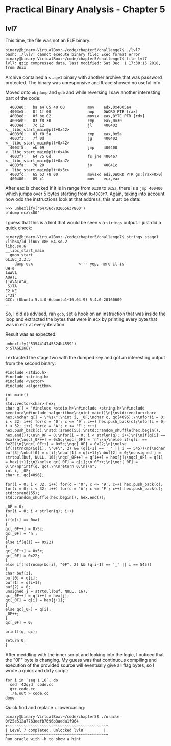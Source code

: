 # Practical Binary Analysis - Chapter 5

## lvl7

This time, the file was not an ELF binary:

```
binary@binary-VirtualBox:~/code/chapter5/challenge7$ ./lvl7 
bash: ./lvl7: cannot execute binary file: Exec format error
binary@binary-VirtualBox:~/code/chapter5/challenge7$ file lvl7
lvl7: gzip compressed data, last modified: Sat Dec  1 17:30:15 2018, from Unix
```

Archive contained a `stage1` binary with another archive that was password protected. The binary was unresponsive and ltrace showed no useful info.

Moved onto `objdump` and `gdb` and while reversing I saw another interesting part of the code:

```
  4003e0:	ba a4 05 40 00       	mov    edx,0x4005a4
  4003e5:	0f 1f 00             	nop    DWORD PTR [rax]
  4003e8:	0f be 02             	movsx  eax,BYTE PTR [rdx]
  4003eb:	83 f8 30             	cmp    eax,0x30
  4003ee:	7c 12                	jl     400402 <__libc_start_main@plt+0x42>
  4003f0:	83 f8 5a             	cmp    eax,0x5a
  4003f3:	7f 0d                	jg     400402 <__libc_start_main@plt+0x42>
  4003f5:	eb 09                	jmp    400400 <__libc_start_main@plt+0x40>
  4003f7:	64 75 6d             	fs jne 400467 <__libc_start_main@plt+0xa7>
  4003fa:	70 20                	jo     40041c <__libc_start_main@plt+0x5c>
  4003fc:	65 63 78 00          	movsxd edi,DWORD PTR gs:[rax+0x0]
  400400:	89 c1                	mov    ecx,eax
```

After eax is checked if it is in range from `0x30` to `0x5a`, there is a `jmp 400400` which jumps over 5 bytes starting from `0x4003f7`. Again, taking into account how odd the instructions look at that address, this must be data:

```
>>> unhexlify('64756d702065637800')
b'dump ecx\x00'
```

I guess that this is a hint that would be seen via `strings` output. I just did a quick check:

```
binary@binary-VirtualBox:~/code/chapter5/challenge7$ strings stage1
/lib64/ld-linux-x86-64.so.2
libc.so.6
__libc_start_main
__gmon_start__
GLIBC_2.2.5
	dump ecx                    <--- yep, here it is
UH-0
AWAVA
AUATL
[]A\A]A^A_
 S)TA
E2 KE
;*3$"
GCC: (Ubuntu 5.4.0-6ubuntu1~16.04.9) 5.4.0 20160609
...
```

So, I did as advised, ran `gdb`, set a hook on an instruction that was inside the loop and extracted the bytes that were in ecx by printing every byte that was in ecx at every iteration.

Result was as expected:

```
unhexlify('5354414745324b4559')
b'STAGE2KEY'
```

I extracted the stage two with the dumped key and got an interesting output from the second binary:

```
#include <stdio.h>
#include <string.h>
#include <vector>
#include <algorithm>

int main()
{
std::vector<char> hex;
char q[] = "#include <stdio.h>\n#include <string.h>\n#include <vector>\n#include <algorithm>\n\nint main()\n{\nstd::vector<char> hex;\nchar q[] = \"%s\";\nint i, _0F;\nchar c, qc[4096];\n\nfor(i = 0; i < 32; i++) for(c = '0'; c <= '9'; c++) hex.push_back(c);\nfor(i = 0; i < 32; i++) for(c = 'A'; c <= 'F'; c++) hex.push_back(c);\nstd::srand(55);\nstd::random_shuffle(hex.begin(), hex.end());\n\n_0F = 0;\nfor(i = 0; i < strlen(q); i++)\n{\nif(q[i] == 0xa)\n{\nqc[_0F++] = 0x5c;\nqc[_0F] = 'n';\n}\nelse if(q[i] == 0x22)\n{\nqc[_0F++] = 0x5c;\nqc[_0F] = 0x22;\n}\nelse if(!strncmp(&q[i], \"0F\", 2) && (q[i-1] == '_' || i == 545))\n{\nchar buf[3];\nbuf[0] = q[i];\nbuf[1] = q[i+1];\nbuf[2] = 0;\nunsigned j = strtoul(buf, NULL, 16);\nqc[_0F++] = q[i++] = hex[j];\nqc[_0F] = q[i] = hex[j+1];\n}\nelse qc[_0F] = q[i];\n_0F++;\n}\nqc[_0F] = 0;\n\nprintf(q, qc);\n\nreturn 0;\n}\n";
int i, _0F;
char c, qc[4096];

for(i = 0; i < 32; i++) for(c = '0'; c <= '9'; c++) hex.push_back(c);
for(i = 0; i < 32; i++) for(c = 'A'; c <= 'F'; c++) hex.push_back(c);
std::srand(55);
std::random_shuffle(hex.begin(), hex.end());

_0F = 0;
for(i = 0; i < strlen(q); i++)
{
if(q[i] == 0xa)
{
qc[_0F++] = 0x5c;
qc[_0F] = 'n';
}
else if(q[i] == 0x22)
{
qc[_0F++] = 0x5c;
qc[_0F] = 0x22;
}
else if(!strncmp(&q[i], "0F", 2) && (q[i-1] == '_' || i == 545))
{
char buf[3];
buf[0] = q[i];
buf[1] = q[i+1];
buf[2] = 0;
unsigned j = strtoul(buf, NULL, 16);
qc[_0F++] = q[i++] = hex[j];
qc[_0F] = q[i] = hex[j+1];
}
else qc[_0F] = q[i];
_0F++;
}
qc[_0F] = 0;

printf(q, qc);

return 0;
}
```

After meddling with the inner script and looking into the logic, I noticed that the "0F" byte is changing. My guess was that continuous compiling and execution of the provided source will eventually give all flag bytes, so I wrote a quick and dirty script:

```
for i in `seq 1 16`; do
  sed '42q;d' code.cc
  g++ code.cc
  ./a.out > code.cc
done
```

Quick find and replace + lowercasing:

```
binary@binary-VirtualBox:~/code/chapter5$ ./oracle 0f25e512a7763eefb7696b3aeda1f964
+~~~~~~~~~~~~~~~~~~~~~~~~~~~~~~~~~~~~~~~~~~~+
| Level 7 completed, unlocked lvl8         |
+~~~~~~~~~~~~~~~~~~~~~~~~~~~~~~~~~~~~~~~~~~~+
Run oracle with -h to show a hint
```
